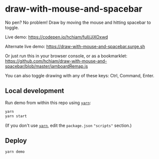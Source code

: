 # draw-with-mouse-and-spacebar

No pen? No problem! Draw by moving the mouse and hitting spacebar to toggle.

Live demo: <https://codepen.io/hchiam/full/JjXOxwd>

Alternate live demo: <https://draw-with-mouse-and-spacebar.surge.sh>

Or just run this in your browser console, or as a bookmarklet: <https://github.com/hchiam/draw-with-mouse-and-spacebar/blob/master/jamboardRemap.js>

You can also toggle drawing with any of these keys: Ctrl, Command, Enter.

## Local development

Run demo from within this repo using [`yarn`](https://github.com/hchiam/learning-yarn):

```bash
yarn
yarn start
```

(If you don't use [`yarn`](https://github.com/hchiam/learning-yarn), edit the `package.json` `"scripts"` section.)

## Deploy

```bash
yarn demo
```
